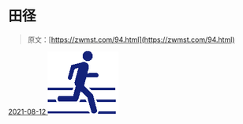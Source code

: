 <!--yml
category: 未分类
date: 0001-01-01 00:00:00
--->

# 田径

> 原文：[https://zwmst.com/94.html](https://zwmst.com/94.html)

   [ <time datetime="2021-08-12T08:59:32+08:00"> 2021-08-12 </time> ](https://zwmst.com/%e7%94%b0%e5%be%84)  [![](img/409a3ae63278797cdb09ebe58beeb313.png)](https://zwmst.com/wp-content/uploads/2021/08/1628729972-ab8d7365dbe285c.png)